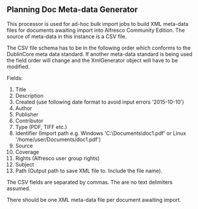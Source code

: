 ## Planning Doc Meta-data Generator

This processor is used for ad-hoc bulk import jobs to build XML meta-data files for documents awaiting import into Alfresco Community Edition. The source of meta-data in this instance is a CSV file.

The CSV file schema has to be in the following order which conforms to the DublinCore meta data standard. If another meta-data standard is being used the field order will change and the XmlGenerator object will have to be modified.

Fields:

1. Title
2. Description
3. Created (use following date format to avoid input errors '2015-10-10')
4. Author
5. Publisher
6. Contributor
7. Type (PDF, TIFF etc.)
8. Identifier (Import path e.g. Windows 'C:\Documents\doc1.pdf' or Linux '/home/user/Documents/doc1.pdf')
9. Source
10. Coverage
11. Rights (Alfresco user group rights)
12. Subject
13. Path (Output path to save XML file to. Include the file name).

The CSV fields are separated by commas. The are no text delimiters assumed.

There should be one XML meta-data file per document awaiting import.